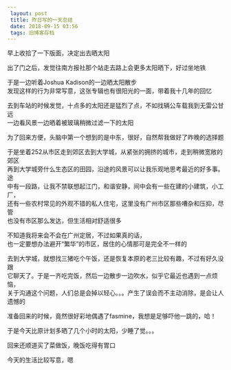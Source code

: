 ```yaml
---
 layout: post
 title: 昨日写的一天总结
 date: 2018-09-15 03:56
 tags: 旧博客存档
---
```

早上收拾了一下版面，决定出去晒太阳

出了门之后，发觉往南方报社那个站走去路上会更多太阳晒下，好过坐地铁

于是一边听着Joshua Kadison的一边晒太阳散步  
发现这样的行为非常写意，这张专辑也有很阳光的一面，带着我十几年的回忆

去到车站的时候发觉，十点多的太阳还是猛烈了点，不如找辆公车载我到无雷公甘远  
一边看风景一边晒着被玻璃稍微过滤一下的太阳

为了回来方便，头脑中第一个想到的是中东，很好，自然帮我做好了昨晚的选择题

于是坐着252从市区走到郊区去到大学城，从紧张的拥挤的城市，走到稍微宽敞的郊区  
再到大学城旁什么生态区的田园，沿途的风景可以让我乐观地思考最近的好多事。途  
中有一段路，让我不禁联想起江门，和谐安静，间中会有一些在建的小建筑，小工厂，  
还有一些农村常见的外观不错的私人住宅，这里没有广州市区那些嘈杂和压抑，尽管  
也没有市区那么发达，但生活相对舒适很多

不知道我将来会不会在广州定居，不过如果真的话，  
也一定要想办法避开“繁华”的市区，居住的心情那可是完全不一样的

去到大学城，就想找三猪吃个午饭，还是恢复本原的老三比较有趣，不过有好久没跟  
它聊天了。于是一齐吃完饭，然后一边散步一边吹水，似乎它最近也遇到一点烦恼，  
关于沟通这个问题，人们总是会掉以轻心。。。产生了误会而不主动消除，是会让人  
遗憾的

准备回来的时候，竟然很好彩地偶遇了fasmine，我想是足够吓他一跳的，哈！

于是今天比原计划多晒了几个小时的太阳，少睡了觉。。。

回来还顺道买了菜做饭，晚饭吃得有胃口

今天的生活比较写意，嗯

